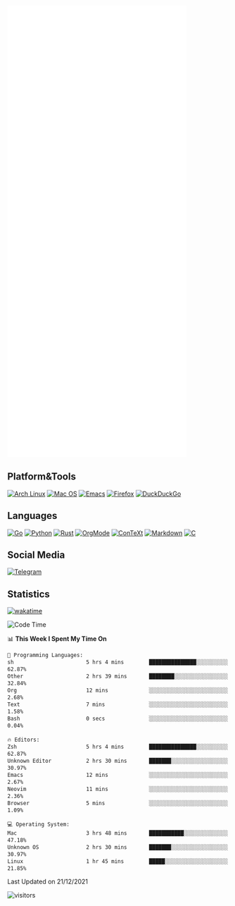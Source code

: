 ![Metrics](https://github.com/SteamedFish/SteamedFish/blob/master/github-metrics.svg)

## Platform&Tools

[![Arch Linux](https://img.shields.io/badge/ArchLinux-1793D1?logo=arch-linux&logoColor=fff&style=flat-square)](https://archlinux.org/)
[![Mac OS](https://img.shields.io/badge/MacOS-000000?style=flat-square&logo=macos&logoColor=F0F0F0)](https://www.apple.com/macos/)
[![Emacs](https://img.shields.io/badge/Emacs-%237F5AB6.svg?&style=flat-square&logo=gnu-emacs&logoColor=white)](https://www.gnu.org/software/emacs/)
[![Firefox](https://img.shields.io/badge/Firefox-FF7139?style=flat-square&logo=Firefox-Browser&logoColor=white)](https://firefox.com/)
[![DuckDuckGo](https://img.shields.io/badge/DuckDuckGo-DE5833?style=flat-square&logo=DuckDuckGo&logoColor=white)](https://duckduckgo.com/)

## Languages

[![Go](https://img.shields.io/badge/Golang-%2300ADD8.svg?style=flat-square&logo=go&logoColor=white)](https://golang.org/)
[![Python](https://img.shields.io/badge/Python-3670A0?style=flat-square&logo=python&logoColor=ffdd54)](https://www.python.org/)
[![Rust](https://img.shields.io/badge/Rust-%23000000.svg?style=flat-square&logo=rust&logoColor=white)](https://www.rust-lang.org/)
[![OrgMode](https://img.shields.io/badge/OrgMode-%23000000.svg?style=flat-square&logo=org&logoColor=white)](https://orgmode.org/)
[![ConTeXt](https://img.shields.io/badge/ConTeXt-%23008080.svg?style=flat-square&logo=latex&logoColor=white)](https://contextgarden.net/)
[![Markdown](https://img.shields.io/badge/MarkDown-%23000000.svg?style=flat-square&logo=markdown&logoColor=white)](https://daringfireball.net/projects/markdown/)
[![C](https://img.shields.io/badge/C-%2300599C.svg?style=flat-square&logo=c&logoColor=white)](https://www.iso.org/standard/74528.html)

## Social Media

[![Telegram](https://img.shields.io/badge/SteamedFish-2CA5E0?style=social&logo=telegram&logoColor=white)](https://t.me/SteamedFish)

## Statistics
[![wakatime](https://wakatime.com/badge/user/168280d6-fcf2-4b4f-ad3a-dc4612f35b38.svg)](https://wakatime.com/@168280d6-fcf2-4b4f-ad3a-dc4612f35b38)

<!--START_SECTION:waka-->
![Code Time](http://img.shields.io/badge/Code%20Time-1%2C520%20hrs%2034%20mins-blue)

📊 **This Week I Spent My Time On** 

```text
💬 Programming Languages: 
sh                       5 hrs 4 mins        ███████████████░░░░░░░░░░   62.87% 
Other                    2 hrs 39 mins       ████████░░░░░░░░░░░░░░░░░   32.84% 
Org                      12 mins             ░░░░░░░░░░░░░░░░░░░░░░░░░   2.68% 
Text                     7 mins              ░░░░░░░░░░░░░░░░░░░░░░░░░   1.58% 
Bash                     0 secs              ░░░░░░░░░░░░░░░░░░░░░░░░░   0.04%

🔥 Editors: 
Zsh                      5 hrs 4 mins        ███████████████░░░░░░░░░░   62.87% 
Unknown Editor           2 hrs 30 mins       ███████░░░░░░░░░░░░░░░░░░   30.97% 
Emacs                    12 mins             ░░░░░░░░░░░░░░░░░░░░░░░░░   2.67% 
Neovim                   11 mins             ░░░░░░░░░░░░░░░░░░░░░░░░░   2.36% 
Browser                  5 mins              ░░░░░░░░░░░░░░░░░░░░░░░░░   1.09%

💻 Operating System: 
Mac                      3 hrs 48 mins       ███████████░░░░░░░░░░░░░░   47.18% 
Unknown OS               2 hrs 30 mins       ███████░░░░░░░░░░░░░░░░░░   30.97% 
Linux                    1 hr 45 mins        █████░░░░░░░░░░░░░░░░░░░░   21.85%

```


 Last Updated on 21/12/2021
<!--END_SECTION:waka-->

![visitors](https://visitor-badge.laobi.icu/badge?page_id=SteamedFish.SteamedFish)
